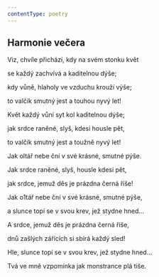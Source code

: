 ```yaml
---
contentType: poetry
---
```


<section>

## Harmonie večera

Viz, chvíle přichází, kdy na svém stonku květ

se každý zachvívá a kaditelnou dýše;

kdy vůně, hlaholy ve vzduchu krouží výše;

to valčík smutný jest a touhou nyvý let!

</section>

<section>

Květ každý vůní syt kol kaditelnou dýše;

jak srdce raněné, slyš, kdesi housle pět,

to valčík smutný jest a toužně nyvý let!

Jak oltář nebe ční v své krásné, smutné pýše.

</section>

<section>

Jak srdce raněné, slyš, housle kdesi pět,

jak srdce, jemuž děs je prázdna černá říše!

Jak o1tář nebe ční v své krásné, smutné pýše,

a slunce topí se v svou krev, jež stydne hned...

</section>

<section>

A srdce, jemuž děs je prázdna černá říše,

dnů zašlých zářících si sbírá každý sled!

Hle, slunce topí se v svou krev, jež stydne hned...

Tvá ve mně vzpomínka jak monstrance plá tiše.

</section>
